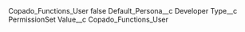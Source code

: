 <?xml version="1.0" encoding="UTF-8"?>
<CustomMetadata xmlns="http://soap.sforce.com/2006/04/metadata" xmlns:xsi="http://www.w3.org/2001/XMLSchema-instance" xmlns:xsd="http://www.w3.org/2001/XMLSchema">
    <label>Copado_Functions_User</label>
    <protected>false</protected>
    <values>
        <field>Default_Persona__c</field>
        <value xsi:type="xsd:string">Developer</value>
    </values>
    <values>
        <field>Type__c</field>
        <value xsi:type="xsd:string">PermissionSet</value>
    </values>
    <values>
        <field>Value__c</field>
        <value xsi:type="xsd:string">Copado_Functions_User</value>
    </values>
</CustomMetadata>
